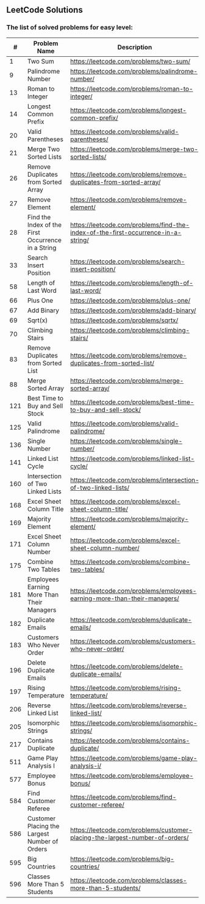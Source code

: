 ## LeetCode Solutions

### The list of solved problems for easy level:

| #   | Problem Name                                       | Description                                                                       | Solution File                                                                                           | Tests File                                                                                                                        |
|-----|----------------------------------------------------|-----------------------------------------------------------------------------------|---------------------------------------------------------------------------------------------------------|-----------------------------------------------------------------------------------------------------------------------------------|
| 1   | Two Sum                                            | https://leetcode.com/problems/two-sum/                                            | [TwoSum.java](src/main/java/com/sinuke/TwoSum.java)                                                     | [TwoSumTest.java](src/test/java/com/sinuke/TwoSumTest.java)                                                                       |
| 9   | Palindrome Number                                  | https://leetcode.com/problems/palindrome-number/                                  | [PalindromeNumber.java](src/main/java/com/sinuke/PalindromeNumber.java)                                 | [PalindromeNumberTest.java](src/test/java/com/sinuke/PalindromeNumberTest.java)                                                   |
| 13  | Roman to Integer                                   | https://leetcode.com/problems/roman-to-integer/                                   | [RomanToInt.java](src/main/java/com/sinuke/RomanToInt.java)                                             | [RomanToIntTest.java](src/test/java/com/sinuke/RomanToIntTest.java)                                                               |
| 14  | Longest Common Prefix                              | https://leetcode.com/problems/longest-common-prefix/                              | [LongestCommonPrefix.java](src/main/java/com/sinuke/LongestCommonPrefix.java)                           | [LongestCommonPrefixTest.java](src/test/java/com/sinuke/LongestCommonPrefixTest.java)                                             |
| 20  | Valid Parentheses                                  | https://leetcode.com/problems/valid-parentheses/                                  | [ValidParentheses.java](src/main/java/com/sinuke/ValidParentheses.java)                                 | [ValidParenthesesTest.java](src/test/java/com/sinuke/ValidParenthesesTest.java)                                                   |
| 21  | Merge Two Sorted Lists                             | https://leetcode.com/problems/merge-two-sorted-lists/                             | [MergeTwoSortedLists.java](src/main/java/com/sinuke/MergeTwoSortedLists.java)                           | [MergeTwoSortedListsTest.java](src/test/java/com/sinuke/MergeTwoSortedListsTest.java)                                             |
| 26  | Remove Duplicates from Sorted Array                | https://leetcode.com/problems/remove-duplicates-from-sorted-array/                | [RemoveDuplicatesFromSortedArray.java](src/main/java/com/sinuke/RemoveDuplicatesFromSortedArray.java)   | [RemoveDuplicatesFromSortedArrayTest.java](src/test/java/com/sinuke/RemoveDuplicatesFromSortedArrayTest.java)                     |
| 27  | Remove Element                                     | https://leetcode.com/problems/remove-element/                                     | [RemoveElement.java](src/main/java/com/sinuke/RemoveElement.java)                                       | [RemoveElementTest.java](src/test/java/com/sinuke/RemoveElementTest.java)                                                         |
| 28  | Find the Index of the First Occurrence in a String | https://leetcode.com/problems/find-the-index-of-the-first-occurrence-in-a-string/ | [FindIndexFirstOccurrenceString.java](src/main/java/com/sinuke/FindIndexFirstOccurrenceString.java)     | [FindIndexFirstOccurrenceStringTest.java](src/test/java/com/sinuke/FindIndexFirstOccurrenceStringTest.java)                       |
| 33  | Search Insert Position                             | https://leetcode.com/problems/search-insert-position/                             | [SearchInsertPosition.java](src/main/java/com/sinuke/SearchInsertPosition.java)                         | [SearchInsertPositionTest.java](src/test/java/com/sinuke/SearchInsertPositionTest.java)                                           |
| 58  | Length of Last Word                                | https://leetcode.com/problems/length-of-last-word/                                | [LengthOfLastWord.java](src/main/java/com/sinuke/LengthOfLastWord.java)                                 | [LengthOfLastWordTest.java](src/test/java/com/sinuke/LengthOfLastWordTest.java)                                                   |
| 66  | Plus One                                           | https://leetcode.com/problems/plus-one/                                           | [PlusOne.java](src/main/java/com/sinuke/PlusOne.java)                                                   | [PlusOneTest.java](src/test/java/com/sinuke/PlusOneTest.java)                                                                     |
| 67  | Add Binary                                         | https://leetcode.com/problems/add-binary/                                         | [AddBinary.java](src/main/java/com/sinuke/AddBinary.java)                                               | [AddBinaryTest.java](src/test/java/com/sinuke/AddBinaryTest.java)                                                                 |
| 69  | Sqrt(x)                                            | https://leetcode.com/problems/sqrtx/                                              | [SqrtX.java](src/main/java/com/sinuke/SqrtX.java)                                                       | [SqrtXTest.java](src/test/java/com/sinuke/SqrtXTest.java)                                                                         |
| 70  | Climbing Stairs                                    | https://leetcode.com/problems/climbing-stairs/                                    | [ClimbingStairs.java](src/main/java/com/sinuke/ClimbingStairs.java)                                     | [ClimbingStairsTest.java](src/test/java/com/sinuke/ClimbingStairsTest.java)                                                       |
| 83  | Remove Duplicates from Sorted List                 | https://leetcode.com/problems/remove-duplicates-from-sorted-list/                 | [RemoveDuplicatesFromSortedList.java](src/main/java/com/sinuke/RemoveDuplicatesFromSortedList.java)     | [RemoveDuplicatesFromSortedListTest.java](src/test/java/com/sinuke/RemoveDuplicatesFromSortedListTest.java)                       |
| 88  | Merge Sorted Array                                 | https://leetcode.com/problems/merge-sorted-array/                                 | [MergeSortedArray.java](src/main/java/com/sinuke/MergeSortedArray.java)                                 | [MergeSortedArrayTest.java](src/test/java/com/sinuke/MergeSortedArrayTest.java)                                                   |
| 121 | Best Time to Buy and Sell Stock                    | https://leetcode.com/problems/best-time-to-buy-and-sell-stock/                    | [BestTimeBuyAndSellStock.java](src/main/java/com/sinuke/BestTimeBuyAndSellStock.java)                   | [BestTimeBuyAndSellStockTest.java](src/test/java/com/sinuke/BestTimeBuyAndSellStockTest.java)                                     |
| 125 | Valid Palindrome                                   | https://leetcode.com/problems/valid-palindrome/                                   | [ValidPalindrome.java](src/main/java/com/sinuke/ValidPalindrome.java)                                   | [ValidPalindromeTest.java](src/test/java/com/sinuke/ValidPalindromeTest.java)                                                     |
| 136 | Single Number                                      | https://leetcode.com/problems/single-number/                                      | [SingleNumber.java](src/main/java/com/sinuke/SingleNumber.java)                                         | [SingleNumberTest.java](src/test/java/com/sinuke/SingleNumberTest.java)                                                           |
| 141 | Linked List Cycle                                  | https://leetcode.com/problems/linked-list-cycle/                                  | [LinkedListCycle.java](src/main/java/com/sinuke/LinkedListCycle.java)                                   | [LinkedListCycleTest.java](src/test/java/com/sinuke/LinkedListCycleTest.java)                                                     |
| 160 | Intersection of Two Linked Lists                   | https://leetcode.com/problems/intersection-of-two-linked-lists/                   | [IntersectionTwoLinkedLists.java](src/main/java/com/sinuke/IntersectionTwoLinkedLists.java)             | [IntersectionTwoLinkedListsTest.java](src/test/java/com/sinuke/IntersectionTwoLinkedListsTest.java)                               |
| 168 | Excel Sheet Column Title                           | https://leetcode.com/problems/excel-sheet-column-title/                           | [ExcelSheetColumnTitle.java](src/main/java/com/sinuke/ExcelSheetColumnTitle.java)                       | [ExcelSheetColumnTitleTest.java](src/test/java/com/sinuke/ExcelSheetColumnTitleTest.java)                                         |
| 169 | Majority Element                                   | https://leetcode.com/problems/majority-element/                                   | [MajorityElement.java](src/main/java/com/sinuke/MajorityElement.java)                                   | [MajorityElementTest.java](src/test/java/com/sinuke/MajorityElementTest.java)                                                     |
| 171 | Excel Sheet Column Number                          | https://leetcode.com/problems/excel-sheet-column-number/                          | [ExcelSheetColumnNumber.java](src/main/java/com/sinuke/ExcelSheetColumnNumber.java)                     | [ExcelSheetColumnNumberTest.java](src/test/java/com/sinuke/ExcelSheetColumnNumberTest.java)                                       |
| 175 | Combine Two Tables                                 | https://leetcode.com/problems/combine-two-tables/                                 | [CombineTwoTables.sql](src/main/sql/CombineTwoTables.sql)                                               | [CombineTwoTablesTest.java](src/test/java/com/sinuke/sql/CombineTwoTablesTest.java)                                               |
| 181 | Employees Earning More Than Their Managers         | https://leetcode.com/problems/employees-earning-more-than-their-managers/         | [EmployeesEarningMoreThanTheirManagers.sql](src/main/sql/EmployeesEarningMoreThanTheirManagers.sql)     | [EmployeesEarningMoreThanTheirManagersTest.java](src/test/java/com/sinuke/sql/EmployeesEarningMoreThanTheirManagersTest.java)     | 
| 182 | Duplicate Emails                                   | https://leetcode.com/problems/duplicate-emails/                                   | [DuplicateEmails.sql](src/main/sql/DuplicateEmails.sql)                                                 | [DuplicateEmailsTest.java](src/test/java/com/sinuke/sql/DuplicateEmailsTest.java)                                                 |
| 183 | Customers Who Never Order                          | https://leetcode.com/problems/customers-who-never-order/                          | [CustomersWhoNeverOrder.sql](src/main/sql/CustomersWhoNeverOrder.sql)                                   | [CustomersWhoNeverOrderTest.java](src/test/java/com/sinuke/sql/CustomersWhoNeverOrderTest.java)                                   |
| 196 | Delete Duplicate Emails                            | https://leetcode.com/problems/delete-duplicate-emails/                            | [DeleteDuplicateEmails.sql](src/main/sql/DeleteDuplicateEmails.sql)                                     | [DeleteDuplicateEmailsTest.java](src/test/java/com/sinuke/sql/DeleteDuplicateEmailsTest.java)                                     |
| 197 | Rising Temperature                                 | https://leetcode.com/problems/rising-temperature/                                 | [RisingTemperature.sql](src/main/sql/RisingTemperature.sql)                                             | [RisingTemperatureTest.java](src/test/java/com/sinuke/sql/RisingTemperatureTest.java)                                             |
| 206 | Reverse Linked List                                | https://leetcode.com/problems/reverse-linked-list/                                | [ReverseLinkedList.java](src/main/java/com/sinuke/ReverseLinkedList.java)                               | [ReverseLinkedListTest.java](src/test/java/com/sinuke/ReverseLinkedListTest.java)                                                 |
| 205 | Isomorphic Strings                                 | https://leetcode.com/problems/isomorphic-strings/                                 | [IsomorphicStrings.java](src/main/java/com/sinuke/IsomorphicStrings.java)                               | [IsomorphicStringsTest.java](src/test/java/com/sinuke/IsomorphicStringsTest.java)                                                 |
| 217 | Contains Duplicate                                 | https://leetcode.com/problems/contains-duplicate/                                 | [ContainsDuplicate.java](src/main/java/com/sinuke/ContainsDuplicate.java)                               | [ContainsDuplicateTest.java](src/test/java/com/sinuke/ContainsDuplicateTest.java)                                                 |
| 511 | Game Play Analysis I                               | https://leetcode.com/problems/game-play-analysis-i/                               | [GamePlayAnalysisI.sql](src/main/sql/GamePlayAnalysisI.sql)                                             | [GamePlayAnalysisITest.java](src/test/java/com/sinuke/sql/GamePlayAnalysisITest.java)                                             |
| 577 | Employee Bonus                                     | https://leetcode.com/problems/employee-bonus/                                     | [EmployeeBonus.sql](src/main/sql/EmployeeBonus.sql)                                                     | [EmployeeBonusTest.java](src/test/java/com/sinuke/sql/EmployeeBonusTest.java)                                                     |
| 584 | Find Customer Referee                              | https://leetcode.com/problems/find-customer-referee/                              | [FindCustomerReferee.sql](src/main/sql/FindCustomerReferee.sql)                                         | [FindCustomerRefereeTest.java](src/test/java/com/sinuke/sql/FindCustomerRefereeTest.java)                                         |
| 586 | Customer Placing the Largest Number of Orders      | https://leetcode.com/problems/customer-placing-the-largest-number-of-orders/      | [CustomerPlacingTheLargestNumberOfOrders.sql](src/main/sql/CustomerPlacingTheLargestNumberOfOrders.sql) | [CustomerPlacingTheLargestNumberOfOrdersTest.java](src/test/java/com/sinuke/sql/CustomerPlacingTheLargestNumberOfOrdersTest.java) |
| 595 | Big Countries                                      | https://leetcode.com/problems/big-countries/                                      | [BigCountries.sql](src/main/sql/BigCountries.sql)                                                       | [BigCountriesTest.java](src/test/java/com/sinuke/sql/BigCountriesTest.java)                                                       |
| 596 | Classes More Than 5 Students                       | https://leetcode.com/problems/classes-more-than-5-students/                       | [ClassesMoreThanFiveStudents.sql](src/main/sql/ClassesMoreThanFiveStudents.sql)                         | [ClassesMoreThanFiveStudentsTest.java](src/test/java/com/sinuke/sql/ClassesMoreThanFiveStudentsTest.java)                         |